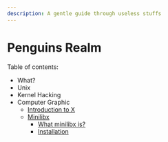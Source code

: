 ```yaml
---
description: A gentle guide through useless stuffs
---
```


# Penguins Realm

Table of contents:

* What?
* Unix
* Kernel Hacking
* Computer Graphic
  * [Introduction to X](cg/introduction-to-x.md)
  * [Minilibx](cg/minilibx/)
    * [What minilibx is?](cg/minilibx/what-minilibx-is.md)
    * [Installation](cg/minilibx/installation.md)
